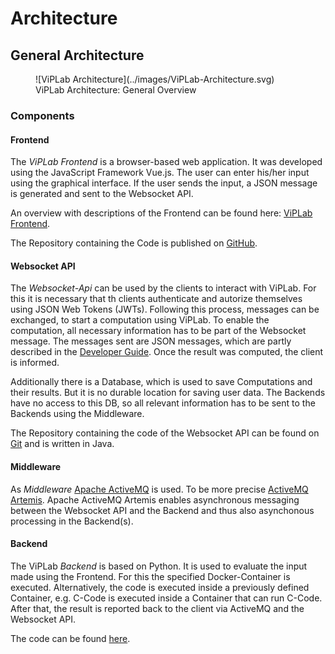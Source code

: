 # Architecture

## General Architecture

<figure markdown>
  ![ViPLab Architecture](../images/ViPLab-Architecture.svg)
  <figcaption>ViPLab Architecture: General Overview</figcaption>
</figure>

### Components

#### Frontend
The *ViPLab Frontend* is a browser-based web application. 
It was developed using the JavaScript Framework Vue.js. 
The user can enter his/her input using the graphical interface. 
If the user sends the input, a JSON message is generated and sent to the Websocket API.

An overview with descriptions of the Frontend can be found here: [ViPLab Frontend](../user/frontend.md).

The Repository containing the Code is published on [GitHub](https://github.com/VirtualProgrammingLab/viplab-vue-frontend).

#### Websocket API

The *Websocket-Api* can be used by the clients to interact with ViPLab. 
For this it is necessary that th clients authenticate and autorize themselves using JSON Web Tokens (JWTs). 
Following this process, messages can be exchanged, to start a computation using ViPLab. 
To enable the computation, all necessary information has to be part of the Websocket message. 
The messages sent are JSON messages, which are partly described in the [Developer Guide](../viplab-3.0/index.md). 
Once the result was computed, the client is informed. 

Additionally there is a Database, which is used to save Computations and their results. 
But it is no durable location for saving user data. 
The Backends have no access to this DB, so all relevant information has to be sent to the Backends using the Middleware. 

The Repository containing the code of the Websocket API can be found on [Git](https://github.com/VirtualProgrammingLab/viplab-websocket-api) and is written in Java. 

#### Middleware

As *Middleware* [Apache ActiveMQ](https://activemq.apache.org/) is used. 
To be more precise [ActiveMQ Artemis](https://activemq.apache.org/components/artemis/documentation/). 
Apache ActiveMQ Artemis enables asynchronous messaging between the Websocket API and the Backend and thus also asynchonous processing in the Backend(s).

#### Backend

The ViPLab *Backend* is based on Python. 
It is used to evaluate the input made using the Frontend. 
For this the specified Docker-Container is executed. 
Alternatively, the code is executed inside a previously defined Container, e.g. C-Code is executed inside a Container that can run C-Code. 
After that, the result is reported back to the client via ActiveMQ and the Websocket API.

The code can be found [here](https://github.com/VirtualProgrammingLab/ViPLab-Backend).